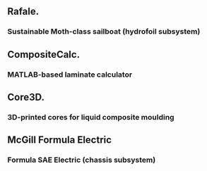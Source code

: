 ## Rafale.
### Sustainable Moth-class sailboat (hydrofoil subsystem)

## CompositeCalc.
### MATLAB-based laminate calculator

## Core3D.
### 3D-printed cores for liquid composite moulding

## McGill Formula Electric
### Formula SAE Electric (chassis subsystem)
